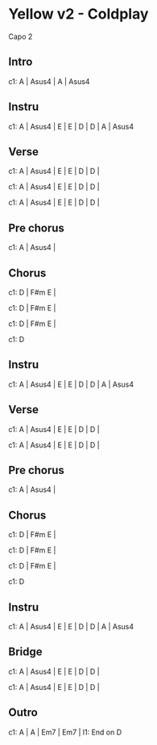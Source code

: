 ---
---

# Yellow v2 - Coldplay

Capo 2


## Intro

c1: A | Asus4  | A  | Asus4

## Instru
c1: A | Asus4  | E | E  | D | D | A | Asus4

## Verse 
c1: A | Asus4  | E | E  | D | D |

c1: A | Asus4  | E | E  | D | D |

c1: A | Asus4  | E | E  | D | D |

## Pre chorus
c1: A | Asus4  |

## Chorus
c1: D  |  F#m E |

c1: D  |  F#m E |

c1: D  |  F#m E |

c1: D

## Instru
c1: A | Asus4  | E | E  | D | D | A | Asus4


## Verse 
c1: A | Asus4  | E | E  | D | D |

c1: A | Asus4  | E | E  | D | D |

## Pre chorus
c1: A | Asus4  |

## Chorus
c1: D  |  F#m E |

c1: D  |  F#m E |

c1: D  |  F#m E |

c1: D

## Instru
c1: A | Asus4  | E | E  | D | D | A | Asus4


## Bridge
c1:  A | Asus4  | E | E  | D | D |

c1:  A | Asus4  | E | E  | D | D |

## Outro
c1: A | A | Em7 | Em7 | 
l1: End on D